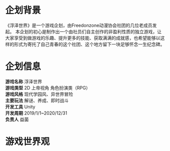 # 企划背景
《浮泽世界》是一个游戏企划，由Freedonzone动漫协会社团的几位老成员发起。
本企划的初心是制作出一个由社员们自主创作的非盈利性质的独立游戏，让大家享受到做游戏的乐趣、提升更多的技能、获取满满的成就感，也希望能够以这样的形式为寄托了自己青春的这个社团、这个地方留下一块足够怀念一生纪念碑。

# 企划信息
**游戏名称**
浮泽世界  
**游戏类型**
2D 上帝视角 角色扮演类（RPG）  
**游戏风格**
现代学园风、异世界冒险  
**主要玩法**
解谜、养成、即时战斗  
**开发工具**
Unity  
**开发周期**
2019/1/1~2020/12/31  
**负责人**
益菌  

# 游戏世界观

